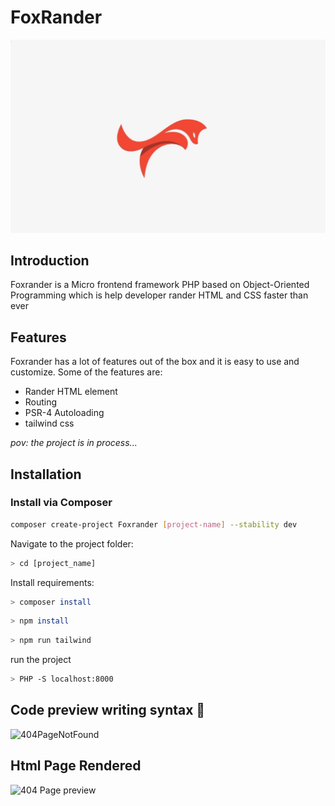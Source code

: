 <!-- MVC framework readme file -->
# FoxRander

![Foxrander](assets/images/foxrander.jpg)

## Introduction

Foxrander is a Micro frontend framework PHP based on   Object-Oriented Programming  which is help developer rander HTML and CSS faster than ever

## Features

Foxrander has a lot of features out of the box and it is easy to use and customize. Some of the features are:
* Rander HTML element 
* Routing 
* PSR-4 Autoloading
* tailwind css 


*pov: the project is in process...*

## Installation

### Install via Composer

```bash
composer create-project Foxrander [project-name] --stability dev
```

Navigate to the project folder:

```bash
> cd [project_name]
```

Install requirements:

```bash
> composer install
```

```bash
> npm install 
```

```bash
> npm run tailwind 
```

run the project 

```bash
> PHP -S localhost:8000
```


## Code preview writing syntax 🚀

![404PageNotFound](https://user-images.githubusercontent.com/86893073/205167294-8b341569-2aca-49a9-93e1-f1f6e7127ad0.png)

## Html Page Rendered 



![404 Page preview ](https://user-images.githubusercontent.com/86893073/205167217-6204d6d9-7df6-4ffa-9dce-2fa436158a99.png)
